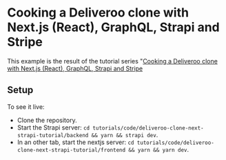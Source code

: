 # Cooking a Deliveroo clone with Next.js (React), GraphQL, Strapi and Stripe

This example is the result of the tutorial series "[Cooking a Deliveroo clone with Next.js (React), GraphQL, Strapi and Stripe](https://blog.strapi.io/strapi-next-setup/)

## Setup

To see it live:

- Clone the repository.
- Start the Strapi server: `cd tutorials/code/deliveroo-clone-next-strapi-tutorial/backend && yarn && strapi dev`.
- In an other tab, start the nextjs server: `cd tutorials/code/deliveroo-clone-next-strapi-tutorial/frontend && yarn && yarn dev`.
